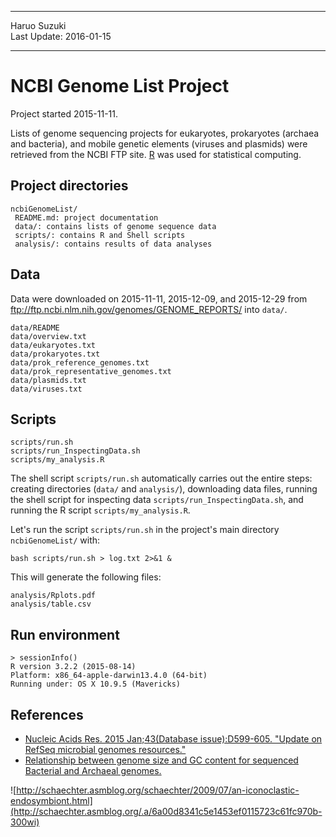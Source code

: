 ----------

Haruo Suzuki  
Last Update: 2016-01-15  

----------

# NCBI Genome List Project
Project started 2015-11-11.  

Lists of genome sequencing projects for eukaryotes, prokaryotes (archaea and bacteria), and mobile genetic elements (viruses and plasmids) were retrieved from the NCBI FTP site.
[R](https://www.r-project.org) was used for statistical computing.

## Project directories

    ncbiGenomeList/
     README.md: project documentation 
     data/: contains lists of genome sequence data
     scripts/: contains R and Shell scripts
     analysis/: contains results of data analyses

## Data

Data were downloaded on 2015-11-11, 2015-12-09, and 2015-12-29 from <ftp://ftp.ncbi.nlm.nih.gov/genomes/GENOME_REPORTS/> into `data/`.

	data/README
	data/overview.txt
	data/eukaryotes.txt
	data/prokaryotes.txt
	data/prok_reference_genomes.txt
	data/prok_representative_genomes.txt
	data/plasmids.txt
	data/viruses.txt

## Scripts

	scripts/run.sh
	scripts/run_InspectingData.sh
	scripts/my_analysis.R

The shell script `scripts/run.sh` automatically carries out the entire steps: creating directories (`data/` and `analysis/`), downloading data files, 
running the shell script for inspecting data `scripts/run_InspectingData.sh`, and
running the R script `scripts/my_analysis.R`.

Let's run the script `scripts/run.sh` in the project's main directory `ncbiGenomeList/` with:

    bash scripts/run.sh > log.txt 2>&1 &

This will generate the following files:

	analysis/Rplots.pdf
	analysis/table.csv

## Run environment

    > sessionInfo()
    R version 3.2.2 (2015-08-14)
    Platform: x86_64-apple-darwin13.4.0 (64-bit)
    Running under: OS X 10.9.5 (Mavericks)

## References
- [Nucleic Acids Res. 2015 Jan;43(Database issue):D599-605. "Update on RefSeq microbial genomes resources."](http://www.ncbi.nlm.nih.gov/pubmed/25510495)
- [Relationship between genome size and GC content for sequenced Bacterial and Archaeal genomes.](http://www.ncbi.nlm.nih.gov/pmc/articles/PMC2704378/figure/pgen-1000565-g001/)

![http://schaechter.asmblog.org/schaechter/2009/07/an-iconoclastic-endosymbiont.html](http://schaechter.asmblog.org/.a/6a00d8341c5e1453ef0115723c61fc970b-300wi)
